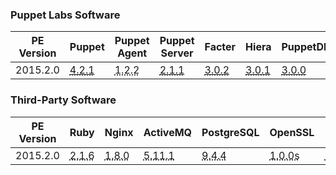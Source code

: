 ### Puppet Labs Software

<table>
  <thead>
    <tr>
      <th>PE Version</th> <th>Puppet</th> <th>Puppet Agent</th> <th>Puppet Server</th> <th>Facter</th> <th>Hiera</th> <th>PuppetDB</th> <th>MCollective</th> <th>Razor Server</th> <th>Razor Libs</th>
    </tr>
  </thead>

  <tbody>
    <tr><td>2015.2.0</td> <td><a href="/puppet/4.2/reference/release_notes.html#puppet-421"><abbr title="ubuntu-12.04-amd64, sles-11-x86_64, el-6-x86_64, el-7-x86_64, ubuntu-14.04-amd64, sles-12-x86_64, ubuntu-12.04-i386, ubuntu-14.04-i386">4.2.1</abbr></a></td> <td><abbr title="ubuntu-12.04-amd64, sles-11-x86_64, el-6-x86_64, el-7-x86_64, ubuntu-14.04-amd64, sles-12-x86_64, ubuntu-12.04-i386, ubuntu-14.04-i386">1.2.2</abbr></td> <td><a href="/puppetserver/2.1/release_notes.html#puppet-server-211"><abbr title="ubuntu-12.04-amd64, sles-11-x86_64, el-6-x86_64, el-7-x86_64, ubuntu-14.04-amd64, sles-12-x86_64">2.1.1</abbr></a></td> <td><a href="/facter/3.0/release_notes.html#facter-302"><abbr title="ubuntu-12.04-amd64, sles-11-x86_64, el-6-x86_64, el-7-x86_64, ubuntu-14.04-amd64, sles-12-x86_64, ubuntu-12.04-i386, ubuntu-14.04-i386">3.0.2</abbr></a></td> <td><a href="/hiera/3.0/release_notes.html#hiera-301"><abbr title="ubuntu-12.04-amd64, sles-11-x86_64, el-6-x86_64, el-7-x86_64, ubuntu-14.04-amd64, sles-12-x86_64, ubuntu-12.04-i386, ubuntu-14.04-i386">3.0.1</abbr></a></td> <td><a href="/puppetdb/3.0/release_notes.html"><abbr title="ubuntu-12.04-amd64, sles-11-x86_64, el-6-x86_64, el-7-x86_64, ubuntu-14.04-amd64, sles-12-x86_64">3.0.0</abbr></a></td> <td><a href="/mcollective/releasenotes.html"><abbr title="ubuntu-12.04-amd64, sles-11-x86_64, el-6-x86_64, el-7-x86_64, ubuntu-14.04-amd64, sles-12-x86_64, ubuntu-12.04-i386, ubuntu-14.04-i386">2.8.2</abbr></a></td> <td><abbr title="el-6-x86_64, el-7-x86_64">1.0.1</abbr></td> <td><abbr title="el-6-x86_64, el-7-x86_64">1.0.1</abbr></td></tr>
  </tbody>
</table>

### Third-Party Software

<table>
  <thead>
    <tr>
      <th>PE Version</th> <th>Ruby</th> <th>Nginx</th> <th>ActiveMQ</th> <th>PostgreSQL</th> <th>OpenSSL</th> <th>Java</th>
    </tr>
  </thead>

  <tbody>
    <tr><td>2015.2.0</td> <td><abbr title="ubuntu-12.04-amd64, sles-11-x86_64, el-6-x86_64, el-7-x86_64, ubuntu-14.04-amd64, sles-12-x86_64, ubuntu-12.04-i386, ubuntu-14.04-i386">2.1.6</abbr></td> <td><abbr title="ubuntu-12.04-amd64, sles-11-x86_64, el-6-x86_64, el-7-x86_64, ubuntu-14.04-amd64, sles-12-x86_64">1.8.0</abbr></td> <td><abbr title="ubuntu-12.04-amd64, sles-11-x86_64, el-6-x86_64, el-7-x86_64, ubuntu-14.04-amd64, sles-12-x86_64">5.11.1</abbr></td> <td><abbr title="ubuntu-12.04-amd64, sles-11-x86_64, el-6-x86_64, el-7-x86_64, ubuntu-14.04-amd64, sles-12-x86_64">9.4.4</abbr></td> <td><abbr title="ubuntu-12.04-amd64, sles-11-x86_64, el-6-x86_64, el-7-x86_64, ubuntu-14.04-amd64, sles-12-x86_64, ubuntu-12.04-i386, ubuntu-14.04-i386">1.0.0s</abbr></td> <td><abbr title="ubuntu-12.04-amd64, sles-11-x86_64, el-6-x86_64, el-7-x86_64, ubuntu-14.04-amd64, sles-12-x86_64">1.8.0</abbr></td></tr>
  </tbody>
</table>

